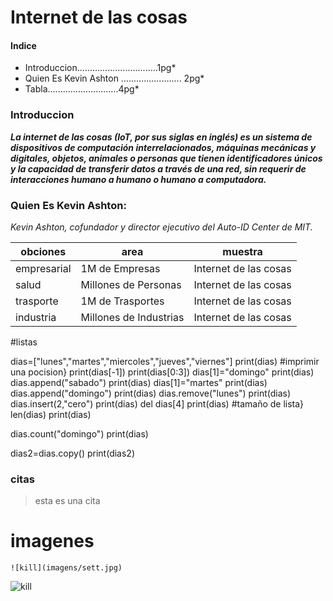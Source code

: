 # Internet de las cosas

#### Indice
* Introduccion................................1pg*
* Quien Es Kevin Ashton ........................ 2pg*
* Tabla............................4pg*

### Introduccion

***La internet de las cosas (IoT, por sus siglas en inglés) es un sistema de dispositivos de computación interrelacionados, máquinas mecánicas y digitales, objetos, animales o personas que tienen identificadores únicos y la capacidad de transferir datos a través de una red, sin requerir de interacciones humano a humano o humano a computadora.***


### Quien Es Kevin Ashton:
*Kevin Ashton, cofundador y director ejecutivo del Auto-ID Center de MIT.*

obciones|area|muestra
---|---|---|
empresarial|1M de Empresas|Internet de las cosas
salud|Millones de Personas|Internet de las cosas
trasporte|1M de Trasportes|Internet de las cosas
industria|Millones de Industrias|Internet de las cosas



#listas

dias=["lunes","martes","miercoles","jueves","viernes"]
print(dias)
#imprimir una pocision}
print(dias[-1])
print(dias[0:3])
dias[1]="domingo"
print(dias)
dias.append("sabado")
print(dias)
dias[1]="martes"
print(dias)
dias.append("domingo")
print(dias)
dias.remove("lunes")
print(dias)
dias.insert(2,"cero")
print(dias)
del dias[4] 
print(dias)
#tamaño de lista}
len(dias)
print(dias)


dias.count("domingo")
print(dias)


dias2=dias.copy()
print(dias2)


### citas
>esta es una cita

# imagenes
~~~~
![kill](imagens/sett.jpg)
~~~~
![kill](imagens/sett.jpg) 
